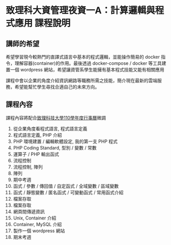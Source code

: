 # 致理科大資管理夜資一A：計算邏輯與程式應用 課程說明

## 講師的希望
希望學習現今較熱門的直譯式語言中基本的程式邏輯，並能操作簡易的 docker 指令，理解容器(container)的作用。最後透過 docker-compose / docker 等工具建置一個 wordpress 網站，希望讓資管系學生能擁有基本程式技能又能有相關應用

課程中會以企業的角度介紹資訊網路等職務所需之技能，簡介現在最新的雲端服務，希望能幫忙學生尋找合適自己的未來方向。
 

## 課程內容
課程內容將配合[致理科技大學110學年度行事曆](https://www.chihlee.edu.tw/var/file/0/1000/img/1224/calendar@20210811.pdf)微調

1. 從企業角度看程式語言, 程式語言定義
2. 程式語言定義, PHP 介紹
3. PHP 環境建置 / 編輯軟體設定, 我的第一支 PHP 程式
4. PHP Coding Standard, 型別 / 變數 / 常數
5. 運算子 / PHP 輸出函式
6. 流程控制
7. 流程控制, 陣列
8. 陣列
9. 期中考週
10. 函式 / 參數 / 傳回值 / 自定函式 / 全域變數 / 區域變數
11. 函式 / 靜態變數 / 匿名函式 / 可變動函式 / 常用函式介紹
12. 檔案存取
13. 檔案存取
14. 網頁間傳遞資訊
15. Unix, Container 介紹
16. Container, MySQL 介紹
17. 製作一個 wordpress 網站
18. 期末考週
